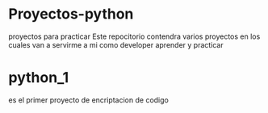 # Proyectos-python
 proyectos para practicar
Este repocitorio contendra varios proyectos en los cuales van a servirme a mi como developer aprender y practicar
# python_1
es el primer proyecto de encriptacion de codigo